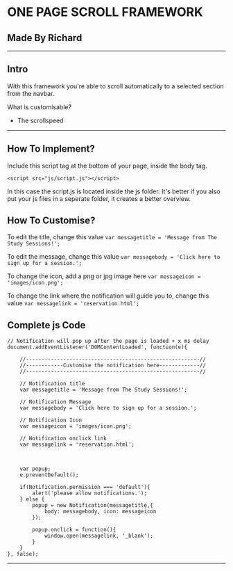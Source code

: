 ONE PAGE SCROLL FRAMEWORK
===

Made By Richard
---

---

Intro
---

With this framework you're able to scroll automatically to a selected section from the navbar.

What is customisable?
* The scrollspeed

---

How To Implement?
---

Include this script tag at the bottom of your page, inside the body tag.

```<script src="js/script.js"></script>```

In this case the script.js is located inside the js folder. It's better if you also put your js files in a seperate folder, it creates a better overview.

How To Customise?
---

To edit the title, change this value ```var messagetitle = 'Message from The Study Sessions!';```

To edit the message, change this value ```var messagebody = 'Click here to sign up for a session.';```

To change the icon, add a png or jpg image here ```var messageicon = 'images/icon.png';```

To change the link where the notification will guide you to, change this value ```var messagelink = 'reservation.html';```

Complete js Code
---

```
// Notification will pop up after the page is loaded + x ms delay
document.addEventListener('DOMContentLoaded', function(e){
	
	//--------------------------------------------------------//
	//------------Customise the notification here-------------//
	//--------------------------------------------------------//
	
	// Notification title
	var messagetitle = 'Message from The Study Sessions!';
	
	// Notification Message
	var messagebody = 'Click here to sign up for a session.';
	
	// Notification Icon
	var messageicon = 'images/icon.png';
	
	// Notification onclick link
	var messagelink = 'reservation.html';
	
	
	
	var popup;
	e.preventDefault();

	if(Notification.permission === 'default'){
		alert('please allow notifications.');
	} else {
		popup = new Notification(messagetitle,{
			body: messagebody, icon: messageicon
		});
		
		popup.onclick = function(){
			window.open(messagelink, '_blank');
		}
	}
}, false);
```

---